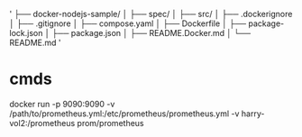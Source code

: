 '
├── docker-nodejs-sample/
│ ├── spec/
│ ├── src/
│ ├── .dockerignore
│ ├── .gitignore
│ ├── compose.yaml
│ ├── Dockerfile
│ ├── package-lock.json
│ ├── package.json
│ ├── README.Docker.md
│ └── README.md
'

# cmds

docker run -p 9090:9090 -v /path/to/prometheus.yml:/etc/prometheus/prometheus.yml -v harry-vol2:/prometheus prom/prometheus
